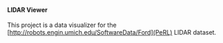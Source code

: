 #### LIDAR Viewer



This project is a data visualizer for the [http://robots.engin.umich.edu/SoftwareData/Ford](PeRL) LIDAR dataset.

